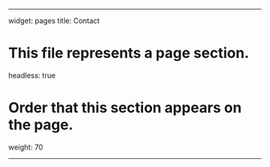 ---

widget: pages
title: Contact
# This file represents a page section.
headless: true

# Order that this section appears on the page.
weight: 70

---
